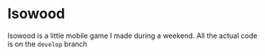 # Isowood

Isowood is a little mobile game I made during a weekend.
All the actual code is on the `develop` branch
